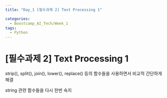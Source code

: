 ```yaml
---
title: "Day_1 [필수과제 2] Text Processing 1"

categories:
  - Boostcamp_AI_Tech/Week_1
tags:
  - Python
---
```


# [필수과제 2] Text Processing 1

strip(), split(), join(), lower(), replace() 등의 함수들을 사용하면서 비교적 간단하게 해결

string 관련 함수들을 다시 한번 숙지
